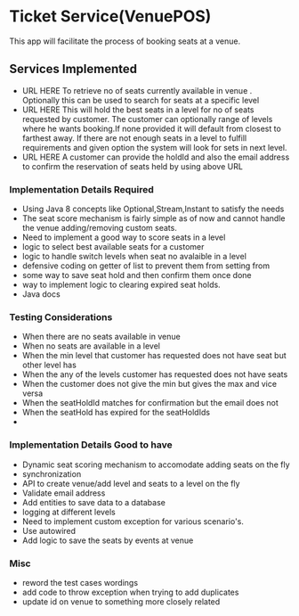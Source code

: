 # Ticket Service(VenuePOS)
This app will facilitate the process of booking seats at a venue.

## Services Implemented
* URL HERE
To retrieve no of seats currently available in venue . Optionally this can be used to search for seats at a specific level 
* URL HERE
This will hold the best seats in a level for no of seats requested by customer.
The customer can optionally range of levels where he wants booking.If none provided it will default from closest to farthest away.
If there are not enough seats in a level to fulfill requirements and given option the system will look for sets in next level.
* URL HERE
A customer can provide the holdId and also the email address to confirm the reservation of seats held by using above URL

### Implementation Details Required 
* Using Java 8 concepts like Optional,Stream,Instant to satisfy the needs
* The seat score mechanism is fairly simple as of now and cannot handle the venue adding/removing custom seats. 
* Need to implement a good way to score seats in a level
* logic to select best available seats for a customer
* logic to handle switch levels when seat no avalaible in a level
* defensive coding on getter of list to prevent them from setting from 
* some way to save seat hold and then confirm them once done
* way to implement logic to clearing expired seat holds.
* Java docs

### Testing Considerations
* When there are no seats available in venue
* When no seats are available in a level
* When the min level that customer has requested does not have seat but other level has
* When the any of the levels customer has requested does not have seats
* When the customer does not give the min but gives the max and vice versa
* When the seatHoldId matches for confirmation but the email does not
* When the seatHold has expired for the seatHoldIds
*

### Implementation Details Good to have
* Dynamic seat scoring mechanism to accomodate adding seats on the fly
* synchronization 
* API to create venue/add level and seats to a level on the fly
* Validate email address
* Add entities to save data to a database
* logging at different levels
* Need to implement custom exception for various scenario's.
* Use autowired
* Add logic to save the seats by events at venue

### Misc
* reword the test cases wordings 
* add code to throw exception when trying to add duplicates
* update id on venue to something more closely related